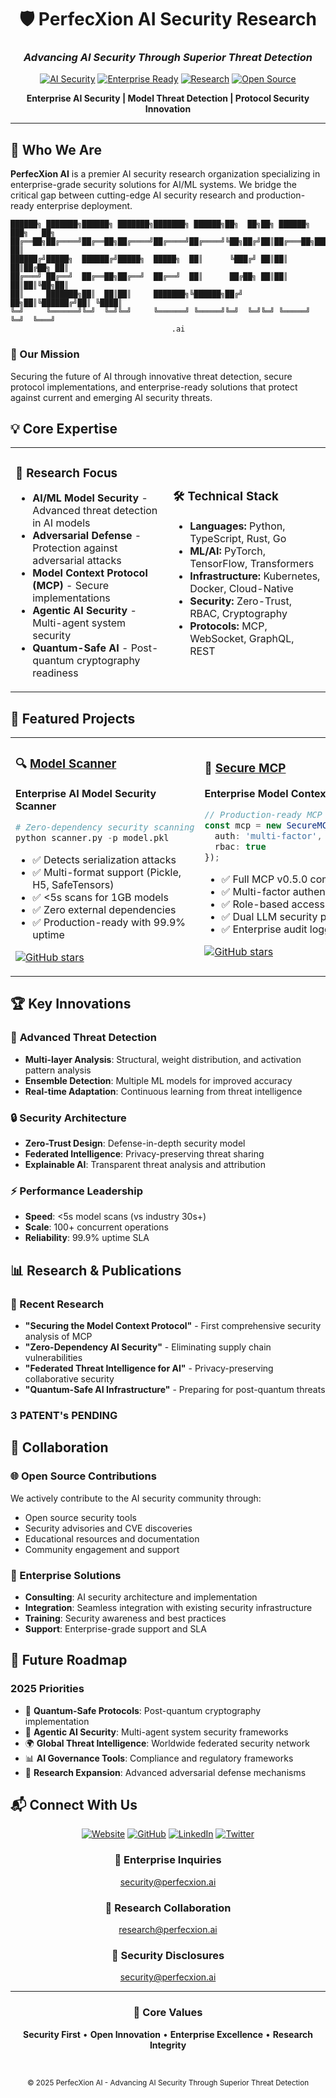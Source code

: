 <div align="center">

# 🛡️ PerfecXion AI Security Research
### *Advancing AI Security Through Superior Threat Detection*

[![AI Security](https://img.shields.io/badge/Focus-AI%20Security-red?style=for-the-badge)](https://perfecxion.ai)
[![Enterprise Ready](https://img.shields.io/badge/Enterprise-Ready-green?style=for-the-badge)](https://github.com/perfecxion-ai)
[![Research](https://img.shields.io/badge/Research-Active-blue?style=for-the-badge)](https://perfecxion.ai/research)
[![Open Source](https://img.shields.io/badge/Open%20Source-Contributing-yellow?style=for-the-badge)](https://github.com/perfecxion-ai)

<p align="center">
<strong>Enterprise AI Security | Model Threat Detection | Protocol Security Innovation</strong>
</p>

---

</div>

## 🚀 Who We Are

**PerfecXion AI** is a premier AI security research organization specializing in enterprise-grade security solutions for AI/ML systems. We bridge the critical gap between cutting-edge AI security research and production-ready enterprise deployment.

```
██████╗ ███████╗██████╗ ███████╗███████╗ ██████╗██╗  ██╗██╗ ██████╗ ███╗   ██╗
██╔══██╗██╔════╝██╔══██╗██╔════╝██╔════╝██╔════╝╚██╗██╔╝██║██╔═══██╗████╗  ██║
██████╔╝█████╗  ██████╔╝█████╗  █████╗  ██║      ╚███╔╝ ██║██║   ██║██╔██╗ ██║
██╔═══╝ ██╔══╝  ██╔══██╗██╔══╝  ██╔══╝  ██║      ██╔██╗ ██║██║   ██║██║╚██╗██║
██║     ███████╗██║  ██║██║     ███████╗╚██████╗██╔╝ ██╗██║╚██████╔╝██║ ╚████║
╚═╝     ╚══════╝╚═╝  ╚═╝╚═╝     ╚══════╝ ╚═════╝╚═╝  ╚═╝╚═╝ ╚═════╝ ╚═╝  ╚═══╝
                                    .ai
```
                                    
### 🎯 Our Mission
Securing the future of AI through innovative threat detection, secure protocol implementations, and enterprise-ready solutions that protect against current and emerging AI security threats.

## 💡 Core Expertise

<table>
<tr>
<td width="50%">

### 🔬 Research Focus
- **AI/ML Model Security** - Advanced threat detection in AI models
- **Adversarial Defense** - Protection against adversarial attacks
- **Model Context Protocol (MCP)** - Secure implementations
- **Agentic AI Security** - Multi-agent system security
- **Quantum-Safe AI** - Post-quantum cryptography readiness

</td>
<td width="50%">

### 🛠️ Technical Stack
- **Languages:** Python, TypeScript, Rust, Go
- **ML/AI:** PyTorch, TensorFlow, Transformers
- **Infrastructure:** Kubernetes, Docker, Cloud-Native
- **Security:** Zero-Trust, RBAC, Cryptography
- **Protocols:** MCP, WebSocket, GraphQL, REST

</td>
</tr>
</table>

## 🌟 Featured Projects

<table>
<tr>
<td width="50%">

### 🔍 [Model Scanner](https://github.com/perfecxion-ai/model-scanner)
**Enterprise AI Model Security Scanner**

```python
# Zero-dependency security scanning
python scanner.py -p model.pkl
```

- ✅ Detects serialization attacks
- ✅ Multi-format support (Pickle, H5, SafeTensors)
- ✅ <5s scans for 1GB models
- ✅ Zero external dependencies
- ✅ Production-ready with 99.9% uptime

[![GitHub stars](https://img.shields.io/github/stars/perfecxion-ai/model-scanner?style=social)](https://github.com/perfecxion-ai/model-scanner)

</td>
<td width="50%">

### 🔐 [Secure MCP](https://github.com/perfecxion-ai/secure-mcp)
**Enterprise Model Context Protocol**

```typescript
// Production-ready MCP with security
const mcp = new SecureMCP({
  auth: 'multi-factor',
  rbac: true
});
```

- ✅ Full MCP v0.5.0 compliance
- ✅ Multi-factor authentication
- ✅ Role-based access control
- ✅ Dual LLM security pattern
- ✅ Enterprise audit logging

[![GitHub stars](https://img.shields.io/github/stars/perfecxion-ai/secure-mcp?style=social)](https://github.com/perfecxion-ai/secure-mcp)

</td>
</tr>
</table>

## 🏆 Key Innovations

### 🧠 **Advanced Threat Detection**
- **Multi-layer Analysis**: Structural, weight distribution, and activation pattern analysis
- **Ensemble Detection**: Multiple ML models for improved accuracy
- **Real-time Adaptation**: Continuous learning from threat intelligence

### 🔒 **Security Architecture**
- **Zero-Trust Design**: Defense-in-depth security model
- **Federated Intelligence**: Privacy-preserving threat sharing
- **Explainable AI**: Transparent threat analysis and attribution

### ⚡ **Performance Leadership**
- **Speed**: <5s model scans (vs industry 30s+)
- **Scale**: 100+ concurrent operations
- **Reliability**: 99.9% uptime SLA

## 📊 Research & Publications

### 📝 Recent Research
- **"Securing the Model Context Protocol"** - First comprehensive security analysis of MCP
- **"Zero-Dependency AI Security"** - Eliminating supply chain vulnerabilities
- **"Federated Threat Intelligence for AI"** - Privacy-preserving collaborative security
- **"Quantum-Safe AI Infrastructure"** - Preparing for post-quantum threats

### 3 PATENT's PENDING

## 🤝 Collaboration

### 🌐 Open Source Contributions
We actively contribute to the AI security community through:
- Open source security tools
- Security advisories and CVE discoveries
- Educational resources and documentation
- Community engagement and support

### 🏢 Enterprise Solutions
- **Consulting**: AI security architecture and implementation
- **Integration**: Seamless integration with existing security infrastructure
- **Training**: Security awareness and best practices
- **Support**: Enterprise-grade support and SLA

## 🔮 Future Roadmap

### 2025 Priorities
- 🚀 **Quantum-Safe Protocols**: Post-quantum cryptography implementation
- 🤖 **Agentic AI Security**: Multi-agent system security frameworks
- 🌍 **Global Threat Intelligence**: Worldwide federated security network
- 📊 **AI Governance Tools**: Compliance and regulatory frameworks
- 🔬 **Research Expansion**: Advanced adversarial defense mechanisms

## 📬 Connect With Us

<div align="center">

[![Website](https://img.shields.io/badge/Website-perfecxion.ai-blue?style=for-the-badge&logo=google-chrome)](https://perfecxion.ai)
[![GitHub](https://img.shields.io/badge/GitHub-perfecxion--ai-black?style=for-the-badge&logo=github)](https://github.com/perfecxion-ai)
[![LinkedIn](https://img.shields.io/badge/LinkedIn-PerfecXion-blue?style=for-the-badge&logo=linkedin)](https://linkedin.com/company/perfecxion-ai)
[![Twitter](https://img.shields.io/badge/Twitter-@perfecxion__ai-blue?style=for-the-badge&logo=twitter)](https://twitter.com/perfecxion_ai)

### 💼 **Enterprise Inquiries**
security@perfecxion.ai

### 🔬 **Research Collaboration**
research@perfecxion.ai

### 🐛 **Security Disclosures**
security@perfecxion.ai

</div>

---

<div align="center">

### 💎 Core Values
**Security First** • **Open Innovation** • **Enterprise Excellence** • **Research Integrity**

<br>

<sub>© 2025 PerfecXion AI - Advancing AI Security Through Superior Threat Detection</sub>

</div>
